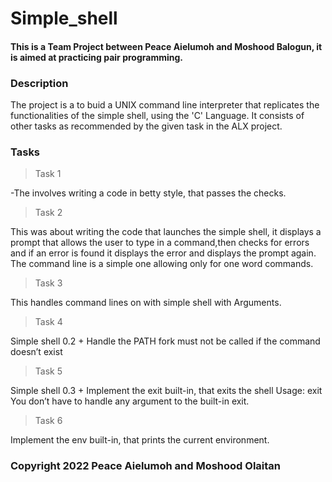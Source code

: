 # Simple_shell
#### This is a Team Project between Peace Aielumoh and Moshood Balogun, it is aimed at practicing pair programming.

### Description
The project is a to buid a UNIX command line interpreter that replicates the functionalities of the simple shell, using the 'C' Language. It consists of other tasks as recommended by the given task in the ALX project.

### Tasks

> Task 1

-The involves writing a code in betty style, that passes the checks.

> Task 2

This was about writing the code that launches the simple shell, it displays a prompt that allows the user to type in a command,then checks for errors and if an error is found it displays the error and displays the prompt again. The command line is a simple one allowing only for one word commands.

> Task 3

This handles command lines on with simple shell with Arguments.

> Task 4

Simple shell 0.2 +
Handle the PATH
fork must not be called if the command doesn’t exist

> Task 5

Simple shell 0.3 +
Implement the exit built-in, that exits the shell
Usage: exit
You don’t have to handle any argument to the built-in exit.

> Task 6

Implement the env built-in, that prints the current environment.

### Copyright 2022 Peace Aielumoh and Moshood Olaitan
